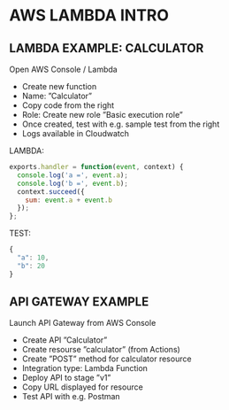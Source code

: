 # AWS LAMBDA INTRO

## LAMBDA EXAMPLE: CALCULATOR

Open AWS Console / Lambda
- Create new function
- Name: ”Calculator”
- Copy code from the right
- Role: Create new role ”Basic execution role”
- Once created, test with e.g. sample test from the right
- Logs available in Cloudwatch

LAMBDA:
```javascript
exports.handler = function(event, context) {
  console.log('a =', event.a);
  console.log('b =', event.b);
  context.succeed({
    sum: event.a + event.b
  });
};
```

TEST:
```javascript
{
  "a": 10,
  "b": 20
}
```

## API GATEWAY EXAMPLE

Launch API Gateway from AWS Console
- Create API ”Calculator”
- Create resourse ”calculator” (from Actions)
- Create ”POST” method for calculator resource
- Integration type: Lambda Function
- Deploy API to stage ”v1”
- Copy URL displayed for resource
- Test API with e.g. Postman
